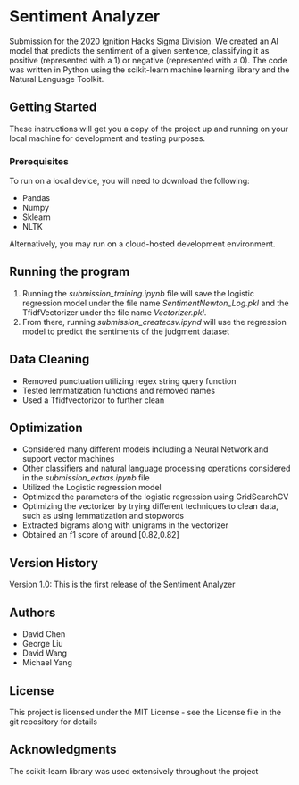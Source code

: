 # Sentiment Analyzer
Submission for the 2020 Ignition Hacks Sigma Division. We created an AI model that predicts the sentiment of a given sentence, classifying it as positive (represented with a 1) or negative (represented with a 0). The code was written in Python using the scikit-learn machine learning library and the Natural Language Toolkit.
## Getting Started
These instructions will get you a copy of the project up and running on your local machine for development and testing purposes.
### Prerequisites
To run on a local device, you will need to download the following:
- Pandas
- Numpy
- Sklearn
- NLTK

Alternatively, you may run on a cloud-hosted development environment.
## Running the program
1. Running the *submission_training.ipynb* file will save the logistic regression model under the file name *SentimentNewton_Log.pkl* and the TfidfVectorizer under the file name *Vectorizer.pkl*.
2. From there, running *submission_createcsv.ipynd* will use the regression model to predict the sentiments of the judgment dataset 
## Data Cleaning
- Removed punctuation utilizing regex string query function
- Tested lemmatization functions and removed names
- Used a Tfidfvectorizor to further clean
## Optimization
- Considered many different models including a Neural Network and support vector machines
- Other classifiers and natural language processing operations considered in the *submission_extras.ipynb* file
- Utilized the Logistic regression model
- Optimized the parameters of the logistic regression using GridSearchCV
- Optimizing the vectorizer by trying different techniques to clean data, such as using lemmatization and stopwords
- Extracted bigrams along with unigrams in the vectorizer
- Obtained an f1 score of around [0.82,0.82]

## Version History
Version 1.0: This is the first release of the Sentiment Analyzer
## Authors
- David Chen
- George Liu
- David Wang
- Michael Yang
## License
This project is licensed under the MIT License - see the License file in the git repository for details
## Acknowledgments
The scikit-learn library was used extensively throughout the project

